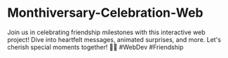 # Monthiversary-Celebration-Web
Join us in celebrating friendship milestones with this interactive web project! Dive into heartfelt messages, animated surprises, and more. Let's cherish special moments together! 🎉✨ #WebDev #Friendship
